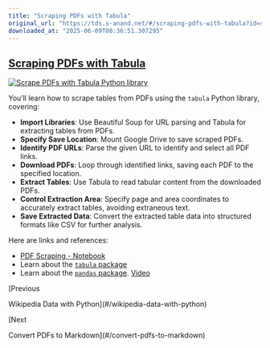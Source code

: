 ```yaml
---
title: "Scraping PDFs with Tabula"
original_url: "https://tds.s-anand.net/#/scraping-pdfs-with-tabula?id=scraping-pdfs-with-tabula"
downloaded_at: "2025-06-09T08:36:51.307295"
---
```


[Scraping PDFs with Tabula](#/scraping-pdfs-with-tabula?id=scraping-pdfs-with-tabula)
-------------------------------------------------------------------------------------

[![Scrape PDFs with Tabula Python library](https://i.ytimg.com/vi_webp/yDoKlKyxClQ/sddefault.webp)](https://youtu.be/yDoKlKyxClQ)

You’ll learn how to scrape tables from PDFs using the `tabula` Python library, covering:

* **Import Libraries**: Use Beautiful Soup for URL parsing and Tabula for extracting tables from PDFs.
* **Specify Save Location**: Mount Google Drive to save scraped PDFs.
* **Identify PDF URLs**: Parse the given URL to identify and select all PDF links.
* **Download PDFs**: Loop through identified links, saving each PDF to the specified location.
* **Extract Tables**: Use Tabula to read tabular content from the downloaded PDFs.
* **Control Extraction Area**: Specify page and area coordinates to accurately extract tables, avoiding extraneous text.
* **Save Extracted Data**: Convert the extracted table data into structured formats like CSV for further analysis.

Here are links and references:

* [PDF Scraping - Notebook](https://colab.research.google.com/drive/102Fv2Ji0J4mvao3mCse52E7Th8bZiuyf)
* Learn about the [`tabula` package](https://tabula-py.readthedocs.io/en/latest/tabula.html)
* Learn about the [`pandas` package](https://pandas.pydata.org/pandas-docs/stable/user_guide/10min.html). [Video](https://youtu.be/vmEHCJofslg)

[Previous

Wikipedia Data with Python](#/wikipedia-data-with-python)

[Next

Convert PDFs to Markdown](#/convert-pdfs-to-markdown)
